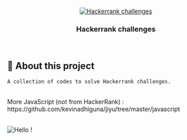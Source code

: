 <br />
<div align="center">
  <a href="https://github.com/kevinadhiguna/hackerrank">
    <img src="https://s9.gifyu.com/images/ef5dfewkj3rhb3kdswe.png" alt="Hackerrank challenges">
  </a>
  <h3 align="center">Hackerrank challenges</h3>
</div>

<br />

## 🧐 About this project

```
A collection of codes to solve Hackerrank challenges.
```

<br/>
More JavaScript (not from HackerRank) : https://github.com/kevinadhiguna/jiyu/tree/master/javascript

<br/>
<br/>

![Hello !](https://api.visitorbadge.io/api/VisitorHit?user=kevinadhiguna&repo=hackerrank&label=thanks%20for%20dropping%20in%20!&labelColor=%23000000&countColor=%23FFFFFF)

